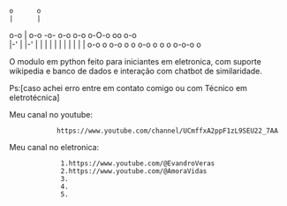     o      o                         
    |      |                         
o-o | o-o -o- o-o o-o o-O-o  oo o-o  
|-' | |-'  |  |   | | | | | | | |  | 
o-o o o-o  o  o   o-o o o o o-o-o  o 
                                     
                                     

                                                                                          
                                                                                          
                                                                                          
                                                                                                                                                                   
                                                                                       
 O modulo em python feito para iniciantes em eletronica,
 com suporte wikipedia e banco de dados e interação com chatbot de similaridade.
             
 Ps:[caso achei erro entre em contato comigo ou com Técnico em eletrotécnica] 
                  
  
 Meu canal no youtube:
                    
                https://www.youtube.com/channel/UCmffxA2ppF1zL9SEU22_7AA 

 Meu canal no eletronica:
 
                 1.https://www.youtube.com/@EvandroVeras
                 2.https://www.youtube.com/@AmoraVidas
                 3.
                 4.
                 5.
